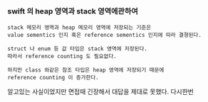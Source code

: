 ### swift 의 heap 영역과 stack 영역에관하여

```
stack 메모리 영역과 heap 메모리 영역에 저장되는 기준은
value sementics 인지 혹은 reference sementics 인지에 따라 결졍된다.

struct 나 enum 등 값 타입은 stack 영역에 저장된다. 
따라서 reference counting 도 필요없다.

하지만 class 와같은 참조 타입은 heap 영역에 저장되기 때문에
reference counting 이 증가한다.
```

알고있는 사실이었지만 면접때 긴장해서 대답을 제대로 못했다.
다시한번 
